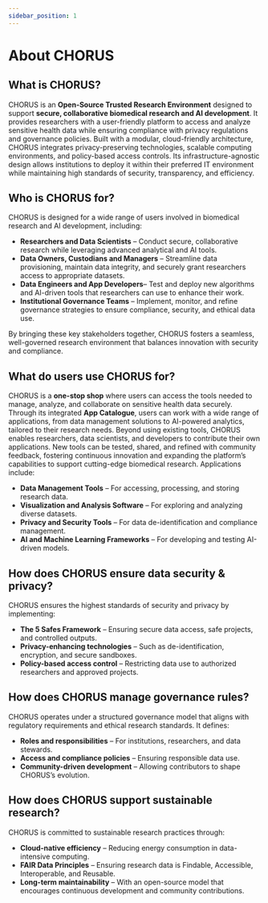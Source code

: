 ```yaml
---
sidebar_position: 1
---
```


# About CHORUS

## What is CHORUS?

CHORUS is an **Open-Source Trusted Research Environment** designed to support **secure, collaborative biomedical research and AI development**. It provides researchers with a user-friendly platform to access and analyze sensitive health data while ensuring compliance with privacy regulations and governance policies.
Built with a modular, cloud-friendly architecture, CHORUS integrates privacy-preserving technologies, scalable computing environments, and policy-based access controls. Its infrastructure-agnostic design allows institutions to deploy it within their preferred IT environment while maintaining high standards of security, transparency, and efficiency.


## Who is CHORUS for?

CHORUS is designed for a wide range of users involved in biomedical research and AI development, including:
- **Researchers and Data Scientists** – Conduct secure, collaborative research while leveraging advanced analytical and AI tools.
- **Data Owners, Custodians and Managers** – Streamline data provisioning, maintain data integrity, and securely grant researchers access to appropriate datasets.
- **Data Engineers and App Developers**– Test and deploy new algorithms and AI-driven tools that researchers can use to enhance their work.
- **Institutional Governance Teams** – Implement, monitor, and refine governance strategies to ensure compliance, security, and ethical data use.

By bringing these key stakeholders together, CHORUS fosters a seamless, well-governed research environment that balances innovation with security and compliance.

## What do users use CHORUS for?

CHORUS is a **one-stop shop** where users can access the tools needed to manage, analyze, and collaborate on sensitive health data securely. Through its integrated **App Catalogue**, users can work with a wide range of applications, from data management solutions to AI-powered analytics, tailored to their research needs.
Beyond using existing tools, CHORUS enables researchers, data scientists, and developers to contribute their own applications. New tools can be tested, shared, and refined with community feedback, fostering continuous innovation and expanding the platform’s capabilities to support cutting-edge biomedical research.
Applications include:
- **Data Management Tools** – For accessing, processing, and storing research data.
- **Visualization and Analysis Software** – For exploring and analyzing diverse datasets.
- **Privacy and Security Tools** – For data de-identification and compliance management.
- **AI and Machine Learning Frameworks** – For developing and testing AI-driven models.

## How does CHORUS ensure data security & privacy?

CHORUS ensures the highest standards of security and privacy by implementing:
- **The 5 Safes Framework** – Ensuring secure data access, safe projects, and controlled outputs.
- **Privacy-enhancing technologies** – Such as de-identification, encryption, and secure sandboxes.
- **Policy-based access control** – Restricting data use to authorized researchers and approved projects.

## How does CHORUS manage governance rules?

CHORUS operates under a structured governance model that aligns with regulatory requirements and ethical research standards. It defines:
- **Roles and responsibilities** – For institutions, researchers, and data stewards.
- **Access and compliance policies** – Ensuring responsible data use.
- **Community-driven development** – Allowing contributors to shape CHORUS’s evolution.

## How does CHORUS support sustainable research?

CHORUS is committed to sustainable research practices through:
- **Cloud-native efficiency** – Reducing energy consumption in data-intensive computing.
- **FAIR Data Principles** – Ensuring research data is Findable, Accessible, Interoperable, and Reusable.
- **Long-term maintainability** – With an open-source model that encourages continuous development and community contributions.
